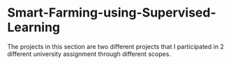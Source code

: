 # Smart-Farming-using-Supervised-Learning
The projects in this section are two different projects that I participated in 2 different university assignment through different scopes. 
